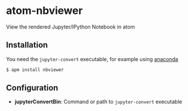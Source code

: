 # atom-nbviewer

View the rendered Jupyter/IPython Notebook in atom

## Installation

You need the `jupyter-convert` executable, for example using [anaconda](https://www.continuum.io/downloads)

```bash
$ apm install nbviewer
```

## Configuration

- **jupyterConvertBin**: Command or path to `jupyter-convert` executable
